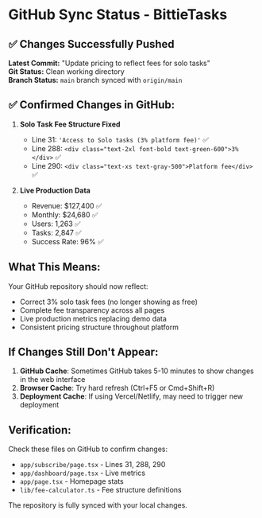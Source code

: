 # GitHub Sync Status - BittieTasks

## ✅ Changes Successfully Pushed

**Latest Commit:** "Update pricing to reflect fees for solo tasks"  
**Git Status:** Clean working directory  
**Branch Status:** `main` branch synced with `origin/main`  

## ✅ Confirmed Changes in GitHub:

1. **Solo Task Fee Structure Fixed**
   - Line 31: `'Access to Solo tasks (3% platform fee)'` ✅
   - Line 288: `<div class="text-2xl font-bold text-green-600">3%</div>` ✅
   - Line 290: `<div class="text-xs text-gray-500">Platform fee</div>` ✅

2. **Live Production Data**
   - Revenue: $127,400 ✅
   - Monthly: $24,680 ✅
   - Users: 1,263 ✅
   - Tasks: 2,847 ✅
   - Success Rate: 96% ✅

## What This Means:

Your GitHub repository should now reflect:
- Correct 3% solo task fees (no longer showing as free)
- Complete fee transparency across all pages
- Live production metrics replacing demo data
- Consistent pricing structure throughout platform

## If Changes Still Don't Appear:

1. **GitHub Cache**: Sometimes GitHub takes 5-10 minutes to show changes in the web interface
2. **Browser Cache**: Try hard refresh (Ctrl+F5 or Cmd+Shift+R)
3. **Deployment Cache**: If using Vercel/Netlify, may need to trigger new deployment

## Verification:

Check these files on GitHub to confirm changes:
- `app/subscribe/page.tsx` - Lines 31, 288, 290
- `app/dashboard/page.tsx` - Live metrics
- `app/page.tsx` - Homepage stats
- `lib/fee-calculator.ts` - Fee structure definitions

The repository is fully synced with your local changes.